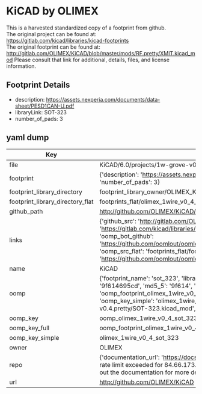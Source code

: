 # KiCAD by OLIMEX  
This is a harvested standardized copy of a footprint from github.  
The original project can be found at:  
https://gitlab.com/kicad/libraries/kicad-footprints  
The original footprint can be found at:
http://gitlab.com/OLIMEX/KiCAD/blob/master/mods/RF.pretty/XMIT.kicad_mod
Please consult that link for additional, details, files, and license information.  
## Footprint Details
* description: https://assets.nexperia.com/documents/data-sheet/PESD1CAN-U.pdf  
* libraryLink: SOT-323  
* number_of_pads: 3  
## yaml dump  
| Key | Value |  
| --- | --- |  
| file | KiCAD/6.0/projects/1w-grove-v0.1/1wire-v0.4.pretty/SOT-323.kicad_mod |  
| footprint | {'description': 'https://assets.nexperia.com/documents/data-sheet/PESD1CAN-U.pdf', 'libraryLink': 'SOT-323', 'number_of_pads': 3} |  
| footprint_library_directory | footprint_library_owner/OLIMEX_KiCAD |  
| footprint_library_directory_flat | footprints_flat/olimex_1wire_v0_4_sot_323/working |  
| github_path | http://github.com/OLIMEX/KiCAD/blob/master/6.0/projects/1w-grove-v0.1/1wire-v0.4.pretty/SOT-323.kicad_mod |  
| links | {'github_src': 'http://gitlab.com/OLIMEX/KiCAD/blob/master/mods/RF.pretty/XMIT.kicad_mod', 'github_src_repo': 'https://gitlab.com/kicad/libraries/kicad-footprints', 'oomp_bot': 'footprints/olimex_1wire_v0_4_sot_323/working', 'oomp_bot_github': 'https://github.com/oomlout/oomlout_oomp_footprint_bot/tree/main/footprints/olimex_1wire_v0_4_sot_323/working', 'oomp_src_flat': 'footprints_flat/footprints_flat/olimex_1wire_v0_4_sot_323/working', 'oomp_src_flat_github': 'https://github.com/oomlout/oomlout_oomp_footprint_src/tree/main/footprints_flat/olimex_1wire_v0_4_sot_323/working'} |  
| name | KiCAD |  
| oomp | {'footprint_name': 'sot_323', 'library_name': '1wire_v0_4', 'md5': '9f614695cd2ec22189f7bdf5897a7b81', 'md5_10': '9f614695cd', 'md5_5': '9f614', 'md5_6': '9f6146', 'oomp_key': 'oomp_olimex_1wire_v0_4_sot_323', 'oomp_key_extra': 'oomp_footprint_olimex_1wire_v0_4_sot_323', 'oomp_key_full': 'oomp_footprint_olimex_1wire_v0_4_sot_323_9f6146', 'oomp_key_simple': 'olimex_1wire_v0_4_sot_323', 'original_filename': 'KiCAD/6.0/projects/1w-grove-v0.1/1wire-v0.4.pretty/SOT-323.kicad_mod', 'owner_name': 'olimex'} |  
| oomp_key | oomp_olimex_1wire_v0_4_sot_323 |  
| oomp_key_full | oomp_footprint_olimex_1wire_v0_4_sot_323 |  
| oomp_key_simple | olimex_1wire_v0_4_sot_323 |  
| owner | OLIMEX |  
| repo | {'documentation_url': 'https://docs.github.com/rest/overview/resources-in-the-rest-api#rate-limiting', 'message': "API rate limit exceeded for 84.66.173.59. (But here's the good news: Authenticated requests get a higher rate limit. Check out the documentation for more details.)"} |  
| url | http://github.com/OLIMEX/KiCAD |  

